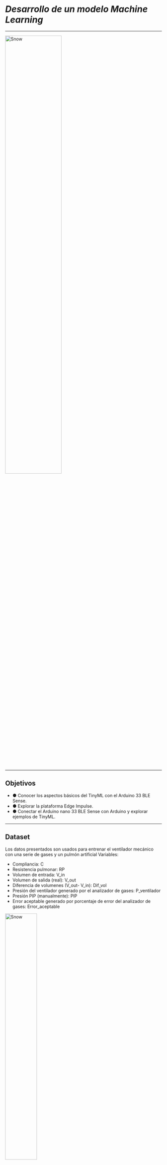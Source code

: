 # *Desarrollo de un modelo Machine Learning*
 ----------------------------------------------------------------------------------------
<img src="https://github.com/Harold01082001/Proyecto_IntroSe-ales/assets/43499263/362389f6-4b54-4e0c-a5db-984fa23f45dd" alt="Snow" style="width:60%">

---------------------------------------------------------------------------------------------------------------------------------------------------------------------
## Objetivos
* ● Conocer los aspectos básicos del TinyML con el Arduino 33 BLE Sense.
* ● Explorar la plataforma Edge Impulse.
* ● Conectar el Arduino nano 33 BLE Sense con Arduino y explorar ejemplos de TinyML.

---------------------------------------------------------------------------------------------------------------
## Dataset
Los datos presentados son usados para entrenar el ventilador mecánico con una serie de gases y un pulmón artificial
Variables:
- Compliancia: C
- Resistencia pulmonar: RP
- Volumen de entrada: V_in 	
- Volumen de salida (real): V_out
- Diferencia de volumenes (V_out- V_in): Dif_vol
- Presión del ventilador generado por el analizador de gases: P_ventilador
- Presión PIP (manualmente): PIP
- Error aceptable generado por porcentaje de error del analizador de gases: Error_aceptable

 <img src="https://github.com/Harold01082001/Proyecto_IntroSe-ales/assets/43499263/03c85921-249d-417b-ae50-3e0b237f0028" alt="Snow" style="width:45%">
 
 
---------------------------------------------------------------------------------------------------------------

## Precisión
 <img width="500" height="600" src="https://github.com/Harold01082001/Proyecto_IntroSe-ales/assets/43499263/97fd0aad-a618-4c75-9eb9-0f9c71b5622e">

## Video explicativo
https://github.com/Harold01082001/Proyecto_IntroSe-ales/assets/43499263/5dbd133e-4af7-4461-993b-952f964f535e
